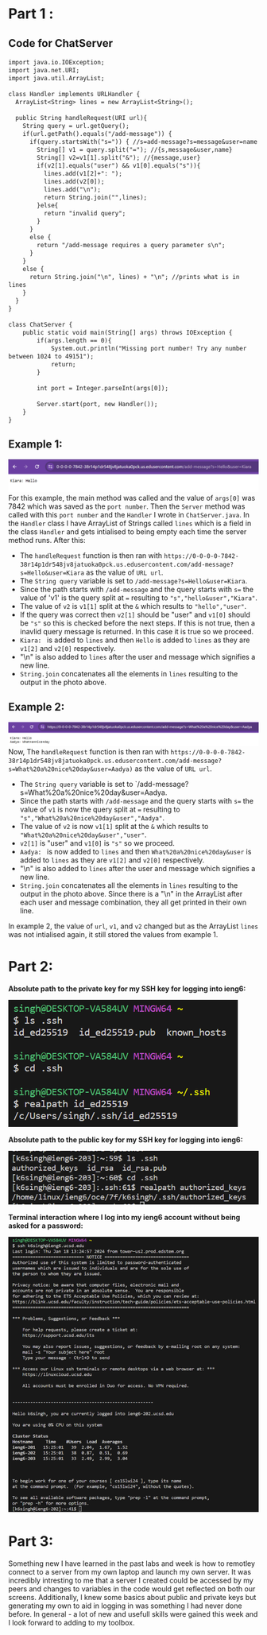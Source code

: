 # Part 1 :

## Code for ChatServer 
```
import java.io.IOException;
import java.net.URI;
import java.util.ArrayList; 

class Handler implements URLHandler {
  ArrayList<String> lines = new ArrayList<String>();

  public String handleRequest(URI url){
    String query = url.getQuery();
    if(url.getPath().equals("/add-message")) {
      if(query.startsWith("s=")) { //s=add-message?s=message&user=name
        String[] v1 = query.split("="); //{s,message&user,name}
        String[] v2=v1[1].split("&"); //{message,user}
        if(v2[1].equals("user") && v1[0].equals("s")){
          lines.add(v1[2]+": ");
          lines.add(v2[0]);
          lines.add("\n");
          return String.join("",lines);
        }else{
          return "invalid query";
        }
      }
      else {
        return "/add-message requires a query parameter s\n";
      }
    }
    else {
      return String.join("\n", lines) + "\n"; //prints what is in lines
    }
  }
}

class ChatServer {
    public static void main(String[] args) throws IOException {
        if(args.length == 0){
            System.out.println("Missing port number! Try any number between 1024 to 49151");
            return;
        }

        int port = Integer.parseInt(args[0]);

        Server.start(port, new Handler());
    }
}
```

## Example 1: 

![Image](message1.png) 
For this example, the main method was called and the value of `args[0]` was 7842 which was saved as the `port number`. Then the `Server` method was called with this `port number` and the `Handler` I wrote in `ChatServer.java`. In the `Handler` class I have ArrayList of Strings called `lines` which is a field in the class `Handler` and gets intialised to being empty each time the server method runs. After this: 
- The `handleRequest` function is then ran with `https://0-0-0-0-7842-38r14p1dr548jv8jatuoka0pck.us.edusercontent.com/add-message?s=Hello&user=Kiara` as the value of `URL url`.
- The `String query` variable is set to  `/add-message?s=Hello&user=Kiara`.
- Since the path starts with  `/add-message` and the query starts with `s=` the value of 'v1' is the query split at `=` resulting to `"s","hello&user","Kiara"`.
- The value of `v2` is `v1[1]` split at the `&` which results to `"hello","user"`.
- If the query was correct then `v2[1]` should be "user" and `v1[0]` should be `"s"` so this is checked before the next steps. If this is not true, then a inavlid query message is returned. In this case it is true so we proceed. 
- `Kiara: ` is added to `lines` and then `Hello` is added to `lines` as they are `v1[2]` and `v2[0]` respectively.
- "\n" is also added to `lines` after the user and message which signifies a new line. 
- `String.join` concatenates all the elements in `lines` resulting to the output in the photo above.

## Example 2: 
![Image](message2.png) 
Now, The `handleRequest` function is then ran with `https://0-0-0-0-7842-38r14p1dr548jv8jatuoka0pck.us.edusercontent.com/add-message?s=What%20a%20nice%20day&user=Aadya)` as the value of `URL url`.
- The `String query` variable is set to  `/add-message?s=What%20a%20nice%20day&user=Aadya.
- Since the path starts with `/add-message` and the query starts with `s=` the value of `v1` is now the query split at `=` resulting to `"s","What%20a%20nice%20day&user","Aadya"`.
- The value of `v2` is now `v1[1]` split at the `&` which results to `"What%20a%20nice%20day&user","user"`.
- `v2[1]` is "user" and `v1[0]` is `"s"` so we proceed.
- `Aadya: ` is now added to `lines` and then `What%20a%20nice%20day&user` is added to `lines` as they are `v1[2]` and `v2[0]` respectively.
- "\n" is also added to `lines` after the user and message which signifies a new line. 
- `String.join` concatenates all the elements in `lines` resulting to the output in the photo above. Since there is a "\n" in the ArrayList after each user and message combination, they all get printed in their own line.

In example 2, the value of `url`, `v1`, and `v2` changed but as the ArrayList `lines` was not intialised again, it still stored the values from example 1. 


# Part 2: 

**Absolute path to the private key for my SSH key for logging into ieng6:**

![Image](image1.png) 

**Absolute path to the public key for my SSH key for logging into ieng6:**

![Image](image2.png) 

**Terminal interaction where I log into my ieng6 account without being asked for a password:**

![Image](withoutpassword.png) 

# Part 3: 
Something new I have learned in the past labs and week is how to remotley connect to a server from my own laptop and launch my own server. It was incredibly intresting to me that a server I created could be accessed by my peers and changes to variables in the code would get reflected on both our screens. Additionally, I knew some basics about public and private keys but generating my own to aid in logging in was something I had never done before. In general - a lot of new and usefull skills were gained this week and I look forward to adding to my toolbox. 



